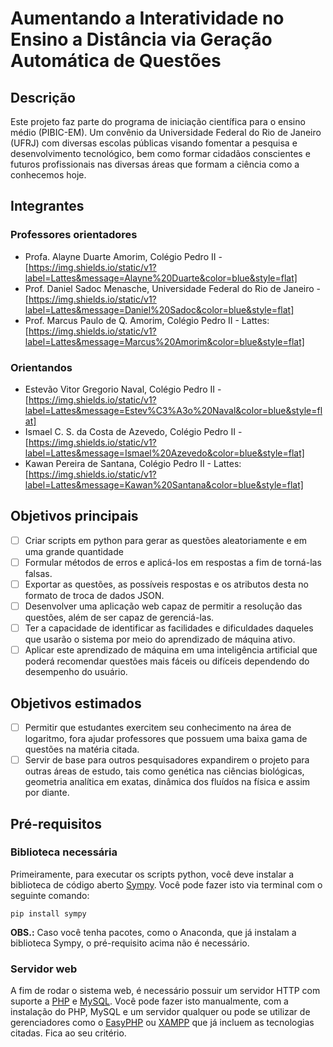 # Aumentando a Interatividade no Ensino a Distância via Geração Automática de Questões

## Descrição
Este projeto faz parte do programa de iniciação científica para o ensino médio (PIBIC-EM). Um convênio da Universidade Federal do Rio de Janeiro (UFRJ) com diversas escolas públicas visando fomentar a pesquisa e desenvolvimento tecnológico, bem como formar cidadãos conscientes e futuros profissionais nas diversas áreas que formam a ciência como a conhecemos hoje.

## Integrantes
### Professores orientadores
- Profa. Alayne Duarte Amorim, Colégio Pedro II - [https://img.shields.io/static/v1?label=Lattes&message=Alayne%20Duarte&color=blue&style=flat]
- Prof. Daniel Sadoc Menasche, Universidade Federal do Rio de Janeiro - [https://img.shields.io/static/v1?label=Lattes&message=Daniel%20Sadoc&color=blue&style=flat]
- Prof. Marcus Paulo de Q. Amorim, Colégio Pedro II - Lattes: [https://img.shields.io/static/v1?label=Lattes&message=Marcus%20Amorim&color=blue&style=flat]
### Orientandos
- Estevão Vitor Gregorio Naval, Colégio Pedro II - [https://img.shields.io/static/v1?label=Lattes&message=Estev%C3%A3o%20Naval&color=blue&style=flat]
- Ismael C. S. da Costa de Azevedo, Colégio Pedro II - [https://img.shields.io/static/v1?label=Lattes&message=Ismael%20Azevedo&color=blue&style=flat]
- Kawan Pereira de Santana, Colégio Pedro II - Lattes: [https://img.shields.io/static/v1?label=Lattes&message=Kawan%20Santana&color=blue&style=flat]

## Objetivos principais
- [ ] Criar scripts em python para gerar as questões aleatoriamente e em uma grande quantidade
- [ ] Formular métodos de erros e aplicá-los em respostas a fim de torná-las falsas.
- [ ] Exportar as questões, as possíveis respostas e os atributos desta no formato de troca de dados JSON.
- [ ] Desenvolver uma aplicação web capaz de permitir a resolução das questões, além de ser capaz de gerenciá-las.
- [ ] Ter a capacidade de identificar as facilidades e dificuldades daqueles que usarão o sistema por meio do aprendizado de máquina ativo.
- [ ] Aplicar este aprendizado de máquina em uma inteligência artificial que poderá recomendar questões mais fáceis ou difíceis dependendo do desempenho do usuário.

## Objetivos estimados
- [ ] Permitir que estudantes exercitem seu conhecimento na área de logaritmo, fora ajudar professores que possuem uma baixa gama de questões na matéria citada.
- [ ] Servir de base para outros pesquisadores expandirem o projeto para outras áreas de estudo, tais como genética nas ciências biológicas, geometria analítica em exatas, dinâmica dos fluídos na física e assim por diante. 

## Pré-requisitos
### Biblioteca necessária
Primeiramente, para executar os scripts python, você deve instalar a biblioteca de código aberto [Sympy](https://www.sympy.org/pt/index.html). Você pode fazer isto via terminal com o seguinte comando:

    pip install sympy

**OBS.:** Caso você tenha pacotes, como o Anaconda, que já instalam a biblioteca Sympy, o pré-requisito acima não é necessário.

### Servidor web
A fim de rodar o sistema web, é necessário possuir um servidor HTTP com suporte a [PHP](https://www.php.net/) e [MySQL](https://www.mysql.com/). Você pode fazer isto manualmente, com a instalação do PHP, MySQL e um servidor qualquer ou pode se utilizar de gerenciadores como o [EasyPHP](https://www.easyphp.org/) ou [XAMPP](https://www.apachefriends.org/pt_br/index.html) que já incluem as tecnologias citadas. Fica ao seu critério.
